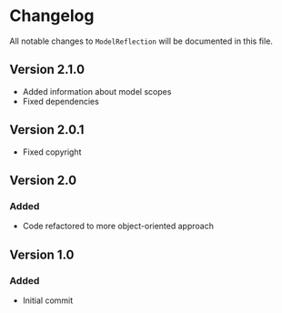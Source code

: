 # Changelog

All notable changes to `ModelReflection` will be documented in this file.

## Version 2.1.0
- Added information about model scopes
- Fixed dependencies

## Version 2.0.1
- Fixed copyright

## Version 2.0

### Added
- Code refactored to more object-oriented approach

## Version 1.0

### Added
- Initial commit

